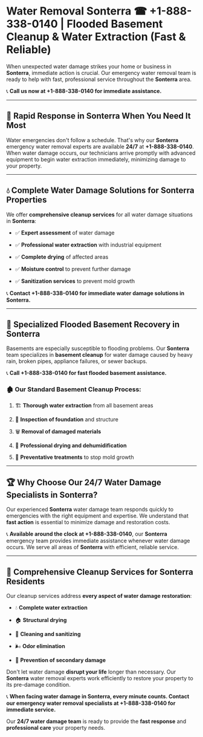 # Water Removal Sonterra ☎ +1-888-338-0140 | Flooded Basement Cleanup & Water Extraction (Fast & Reliable)

When unexpected water damage strikes your home or business in **Sonterra**, immediate action is crucial. Our emergency water removal team is ready to help with fast, professional service throughout the **Sonterra** area. 

📞 **Call us now at +1-888-338-0140 for immediate assistance.**
---
## 🚀 Rapid Response in Sonterra When You Need It Most
Water emergencies don't follow a schedule. That's why our **Sonterra** emergency water removal experts are available **24/7** at **+1-888-338-0140**. When water damage occurs, our technicians arrive promptly with advanced equipment to begin water extraction immediately, minimizing damage to your property.
---
## 💧 Complete Water Damage Solutions for Sonterra Properties
We offer **comprehensive cleanup services** for all water damage situations in **Sonterra**:
- ✅ **Expert assessment** of water damage  
- ✅ **Professional water extraction** with industrial equipment  
- ✅ **Complete drying** of affected areas  
- ✅ **Moisture control** to prevent further damage  
- ✅ **Sanitization services** to prevent mold growth  
📞 **Contact +1-888-338-0140 for immediate water damage solutions in Sonterra.**
---
## 🌊 Specialized Flooded Basement Recovery in Sonterra
Basements are especially susceptible to flooding problems. Our **Sonterra** team specializes in **basement cleanup** for water damage caused by heavy rain, broken pipes, appliance failures, or sewer backups. 
📞 **Call +1-888-338-0140 for fast flooded basement assistance.**
### 🏚️ Our Standard Basement Cleanup Process:
1. 🏗️ **Thorough water extraction** from all basement areas  
2. 🔎 **Inspection of foundation** and structure  
3. 🗑️ **Removal of damaged materials**  
4. 💨 **Professional drying and dehumidification**  
5. 🚫 **Preventative treatments** to stop mold growth  
---
## 🏆 Why Choose Our 24/7 Water Damage Specialists in Sonterra?
Our experienced **Sonterra** water damage team responds quickly to emergencies with the right equipment and expertise. We understand that **fast action** is essential to minimize damage and restoration costs.
📞 **Available around the clock at +1-888-338-0140**, our **Sonterra** emergency team provides immediate assistance whenever water damage occurs. We serve all areas of **Sonterra** with efficient, reliable service.
---
## 🧹 Comprehensive Cleanup Services for Sonterra Residents
Our cleanup services address **every aspect of water damage restoration**:
- 💧 **Complete water extraction**  
- 🏠 **Structural drying**  
- 🧼 **Cleaning and sanitizing**  
- 🌬️ **Odor elimination**  
- 🚫 **Prevention of secondary damage**  
Don't let water damage **disrupt your life** longer than necessary. Our **Sonterra** water removal experts work efficiently to restore your property to its pre-damage condition.
📞 **When facing water damage in Sonterra, every minute counts. Contact our emergency water removal specialists at +1-888-338-0140 for immediate service.**
Our **24/7 water damage team** is ready to provide the **fast response** and **professional care** your property needs.
